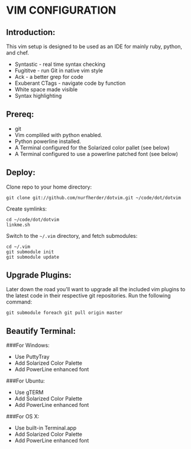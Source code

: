 VIM CONFIGURATION
=================

Introduction:
-------------

This vim setup is designed to be used as an IDE for mainly ruby, python, and chef.

 * Syntastic - real time syntax checking
 * Fugititve - run Git in native vim style
 * Ack - a better grep for code
 * Exuberant CTags - navigate code by function
 * White space made visible
 * Syntax highlighting

Prereq:
-------

 * git
 * Vim compliled with python enabled.
 * Python powerline installed.
 * A Terminal configured for the Solarized color pallet (see below)
 * A Terminal configured to use a powerline patched font (see below)

Deploy:
-------

Clone repo to your home directory:

    git clone git://github.com/nurfherder/dotvim.git ~/code/dot/dotvim

Create symlinks:

    cd ~/code/dot/dotvim
    linkme.sh

Switch to the `~/.vim` directory, and fetch submodules:

    cd ~/.vim
    git submodule init
    git submodule update

Upgrade Plugins:
----------------

Later down the road you'll want to upgrade all the included vim plugins to the latest code in their respective git repositories.  Run the following command:

    git submodule foreach git pull origin master

Beautify Terminal:
------------------

###For Windows:

 *  Use PuttyTray
 *  Add Solarized Color Palette
 *  Add PowerLine enhanced font

###For Ubuntu:

 *  Use gTERM
 *  Add Solarized Color Palette
 *  Add PowerLine enhanced font

###For OS X:

 *  Use built-in Terminal.app
 *  Add Solarized Color Palette
 *  Add PowerLine enhanced font
